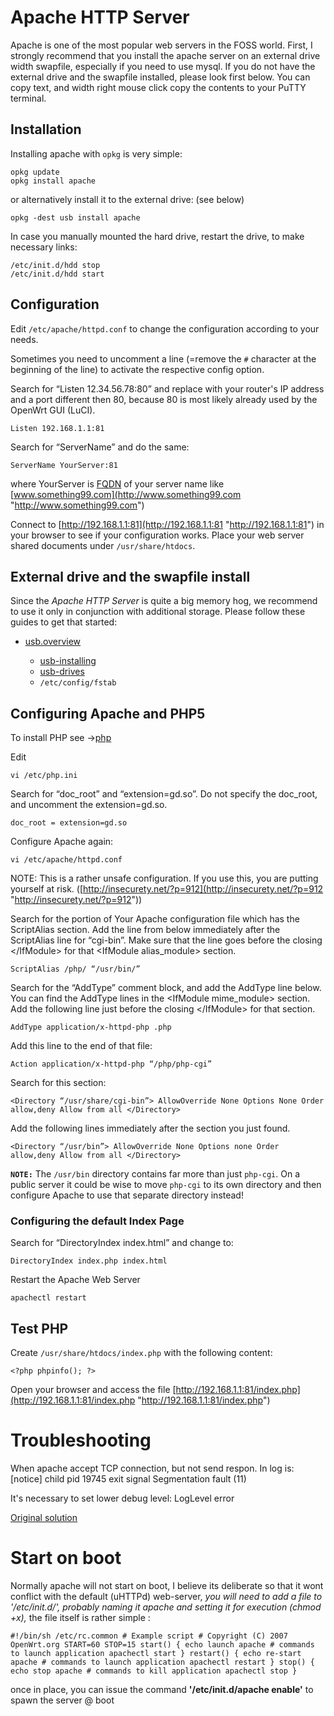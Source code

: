 # Apache HTTP Server

Apache is one of the most popular web servers in the FOSS world. First, I strongly recommend that you install the apache server on an external drive width swapfile, especially if you need to use mysql. If you do not have the external drive and the swapfile installed, please look first below. You can copy text, and width right mouse click copy the contents to your PuTTY terminal.

## Installation

Installing apache with `opkg` is very simple:

```
opkg update
opkg install apache
```

or alternatively install it to the external drive: (see below)

```
opkg -dest usb install apache
```

In case you manually mounted the hard drive, restart the drive, to make necessary links:

```
/etc/init.d/hdd stop
/etc/init.d/hdd start
```

## Configuration

Edit `/etc/apache/httpd.conf` to change the configuration according to your needs.

Sometimes you need to uncomment a line (=remove the `#` character at the beginning of the line) to activate the respective config option.

Search for “Listen 12.34.56.78:80” and replace with your router's IP address and a port different then 80, because 80 is most likely already used by the OpenWrt GUI (LuCI).

`Listen 192.168.1.1:81`

Search for “ServerName” and do the same:

`ServerName YourServer:81`

where YourServer is [FQDN](https://en.wikipedia.org/wiki/FQDN "https://en.wikipedia.org/wiki/FQDN") of your server name like [www.something99.com](http://www.something99.com "http://www.something99.com")

Connect to [http://192.168.1.1:81](http://192.168.1.1:81 "http://192.168.1.1:81") in your browser to see if your configuration works. Place your web server shared documents under `/usr/share/htdocs`.

## External drive and the swapfile install

Since the *Apache HTTP Server* is quite a big memory hog, we recommend to use it only in conjunction with additional storage. Please follow these guides to get that started:

- [usb.overview](/docs/guide-user/hardware/usb.overview "docs:guide-user:hardware:usb.overview")
  
  - [usb-installing](/docs/guide-user/storage/usb-installing "docs:guide-user:storage:usb-installing")
  - [usb-drives](/docs/guide-user/storage/usb-drives "docs:guide-user:storage:usb-drives")
  - `/etc/config/fstab`

## Configuring Apache and PHP5

To install PHP see →[php](/docs/guide-user/services/webserver/php "docs:guide-user:services:webserver:php")

Edit

```
vi /etc/php.ini
```

Search for “doc\_root” and “extension=gd.so”. Do not specify the doc\_root, and uncomment the extension=gd.so.

`doc_root = extension=gd.so`

Configure Apache again:

```
vi /etc/apache/httpd.conf
```

NOTE: This is a rather unsafe configuration. If you use this, you are putting yourself at risk. ([http://insecurety.net/?p=912](http://insecurety.net/?p=912 "http://insecurety.net/?p=912"))

Search for the portion of Your Apache configuration file which has the ScriptAlias section. Add the line from below immediately after the ScriptAlias line for “cgi-bin”. Make sure that the line goes before the closing &lt;/IfModule&gt; for that &lt;IfModule alias\_module&gt; section.

`ScriptAlias /php/ “/usr/bin/”`

Search for the “AddType” comment block, and add the AddType line below. You can find the AddType lines in the &lt;IfModule mime\_module&gt; section. Add the following line just before the closing &lt;/IfModule&gt; for that section.

`AddType application/x-httpd-php .php`

Add this line to the end of that file:

`Action application/x-httpd-php “/php/php-cgi”`

Search for this section:

`<Directory “/usr/share/cgi-bin”> AllowOverride None Options None Order allow,deny Allow from all </Directory>`

Add the following lines immediately after the section you just found.

`<Directory “/usr/bin”> AllowOverride None Options none Order allow,deny Allow from all </Directory>`

**`NOTE:`** The `/usr/bin` directory contains far more than just `php-cgi`. On a public server it could be wise to move `php-cgi` to its own directory and then configure Apache to use that separate directory instead!

### Configuring the default Index Page

Search for “DirectoryIndex index.html” and change to:

`DirectoryIndex index.php index.html`

Restart the Apache Web Server

```
apachectl restart
```

## Test PHP

Create `/usr/share/htdocs/index.php` with the following content:

`<?php phpinfo(); ?>`

Open your browser and access the file [http://192.168.1.1:81/index.php](http://192.168.1.1:81/index.php "http://192.168.1.1:81/index.php")

# Troubleshooting

When apache accept TCP connection, but not send respon. In log is: \[notice] child pid 19745 exit signal Segmentation fault (11)

It's necessary to set lower debug level: LogLevel error

[Original solution](https://dev.openwrt.org/ticket/10273 "https://dev.openwrt.org/ticket/10273")

# Start on boot

Normally apache will not start on boot, I believe its deliberate so that it wont conflict with the default (uHTTPd) web-server, *you will need to add a file to '/etc/init.d/', probably naming it apache and setting it for execution (chmod +x),* the file itself is rather simple :

`#!/bin/sh /etc/rc.common # Example script # Copyright (C) 2007 OpenWrt.org START=60 STOP=15 start() { echo launch apache # commands to launch application apachectl start } restart() { echo re-start apache # commands to launch application apachectl restart } stop() { echo stop apache # commands to kill application apachectl stop }`

once in place, you can issue the command **'/etc/init.d/apache enable'** to spawn the server @ boot
